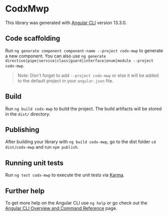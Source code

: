 # CodxMwp

This library was generated with [Angular CLI](https://github.com/angular/angular-cli) version 13.3.0.

## Code scaffolding

Run `ng generate component component-name --project codx-mwp` to generate a new component. You can also use `ng generate directive|pipe|service|class|guard|interface|enum|module --project codx-mwp`.
> Note: Don't forget to add `--project codx-mwp` or else it will be added to the default project in your `angular.json` file. 

## Build

Run `ng build codx-mwp` to build the project. The build artifacts will be stored in the `dist/` directory.

## Publishing

After building your library with `ng build codx-mwp`, go to the dist folder `cd dist/codx-mwp` and run `npm publish`.

## Running unit tests

Run `ng test codx-mwp` to execute the unit tests via [Karma](https://karma-runner.github.io).

## Further help

To get more help on the Angular CLI use `ng help` or go check out the [Angular CLI Overview and Command Reference](https://angular.io/cli) page.
